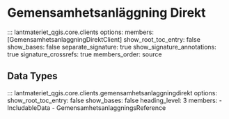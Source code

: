 # Gemensamhetsanläggning Direkt

::: lantmateriet_qgis.core.clients
    options:
      members: [GemensamhetsanlaggningDirektClient]
      show_root_toc_entry: false
      show_bases: false
      separate_signature: true
      show_signature_annotations: true
      signature_crossrefs: true
      members_order: source

## Data Types

::: lantmateriet_qgis.core.clients.gemensamhetsanlaggningdirekt
    options:
      show_root_toc_entry: false
      show_bases: false
      heading_level: 3
      members:
        - IncludableData
        - GemensamhetsanlaggningsReference
